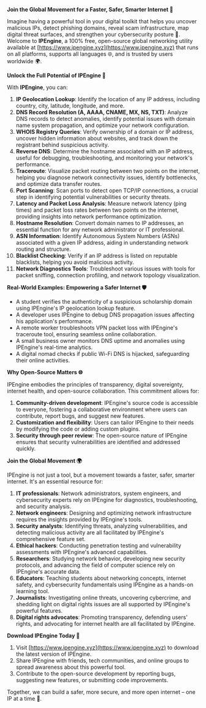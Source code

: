**Join the Global Movement for a Faster, Safer, Smarter Internet 🚀**

Imagine having a powerful tool in your digital toolkit that helps you uncover malicious IPs, detect phishing domains, reveal scam infrastructure, map digital threat surfaces, and strengthen your cybersecurity posture 🔐. Welcome to **IPEngine**, a 100% free, open-source global networking utility available at [https://www.ipengine.xyz](https://www.ipengine.xyz) that runs on all platforms, supports all languages 🌐, and is trusted by users worldwide 🌍.

**Unlock the Full Potential of IPEngine 🔑**

With **IPEngine**, you can:

1.  **IP Geolocation Lookup**: Identify the location of any IP address, including country, city, latitude, longitude, and more.
2.  **DNS Record Resolution (A, AAAA, CNAME, MX, NS, TXT)**: Analyze DNS records to detect anomalies, identify potential issues with domain name system propagation, and optimize your network configuration.
3.  **WHOIS Registry Queries**: Verify ownership of a domain or IP address, uncover hidden information about websites, and track down the registrant behind suspicious activity.
4.  **Reverse DNS**: Determine the hostname associated with an IP address, useful for debugging, troubleshooting, and monitoring your network's performance.
5.  **Traceroute**: Visualize packet routing between two points on the internet, helping you diagnose network connectivity issues, identify bottlenecks, and optimize data transfer routes.
6.  **Port Scanning**: Scan ports to detect open TCP/IP connections, a crucial step in identifying potential vulnerabilities or security threats.
7.  **Latency and Packet Loss Analysis**: Measure network latency (ping times) and packet loss rates between two points on the internet, providing insights into network performance optimization.
8.  **Hostname Resolution**: Convert domain names to IP addresses, an essential function for any network administrator or IT professional.
9.  **ASN Information**: Identify Autonomous System Numbers (ASNs) associated with a given IP address, aiding in understanding network routing and structure.
10. **Blacklist Checking**: Verify if an IP address is listed on reputable blacklists, helping you avoid malicious activity.
11. **Network Diagnostics Tools**: Troubleshoot various issues with tools for packet sniffing, connection profiling, and network topology visualization.

**Real-World Examples: Empowering a Safer Internet 🛡️**

*   A student verifies the authenticity of a suspicious scholarship domain using IPEngine's IP geolocation lookup feature.
*   A developer uses IPEngine to debug DNS propagation issues affecting his application's performance.
*   A remote worker troubleshoots VPN packet loss with IPEngine's traceroute tool, ensuring seamless online collaboration.
*   A small business owner monitors DNS uptime and anomalies using IPEngine's real-time analytics.
*   A digital nomad checks if public Wi-Fi DNS is hijacked, safeguarding their online activities.

**Why Open-Source Matters 🌐**

IPEngine embodies the principles of transparency, digital sovereignty, internet health, and open-source collaboration. This commitment allows for:

1.  **Community-driven development**: IPEngine's source code is accessible to everyone, fostering a collaborative environment where users can contribute, report bugs, and suggest new features.
2.  **Customization and flexibility**: Users can tailor IPEngine to their needs by modifying the code or adding custom plugins.
3.  **Security through peer review**: The open-source nature of IPEngine ensures that security vulnerabilities are identified and addressed quickly.

**Join the Global Movement 🌍**

IPEngine is not just a tool, but a movement towards a faster, safer, smarter internet. It's an essential resource for:

1.  **IT professionals**: Network administrators, system engineers, and cybersecurity experts rely on IPEngine for diagnostics, troubleshooting, and security analysis.
2.  **Network engineers**: Designing and optimizing network infrastructure requires the insights provided by IPEngine's tools.
3.  **Security analysts**: Identifying threats, analyzing vulnerabilities, and detecting malicious activity are all facilitated by IPEngine's comprehensive feature set.
4.  **Ethical hackers**: Conducting penetration testing and vulnerability assessments with IPEngine's advanced capabilities.
5.  **Researchers**: Studying network behavior, developing new security protocols, and advancing the field of computer science rely on IPEngine's accurate data.
6.  **Educators**: Teaching students about networking concepts, internet safety, and cybersecurity fundamentals using IPEngine as a hands-on learning tool.
7.  **Journalists**: Investigating online threats, uncovering cybercrime, and shedding light on digital rights issues are all supported by IPEngine's powerful features.
8.  **Digital rights advocates**: Promoting transparency, defending users' rights, and advocating for internet health are all facilitated by IPEngine.

**Download IPEngine Today 📡**

1.  Visit [https://www.ipengine.xyz](https://www.ipengine.xyz) to download the latest version of IPEngine.
2.  Share IPEngine with friends, tech communities, and online groups to spread awareness about this powerful tool.
3.  Contribute to the open-source development by reporting bugs, suggesting new features, or submitting code improvements.

Together, we can build a safer, more secure, and more open internet – one IP at a time 🔗.